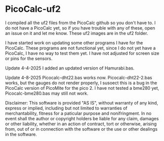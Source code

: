 # PicoCalc-uf2

I compiled all the uf2 files from the PicoCalc github so you don't have to. I do not have a PicoCalc yet, so if you have trouble with any of these, open an issue on it and let me know. These uf2 images are in the uf2 folder.

I have started work on updating some other programs I have for the PicoCalc. These programs are not functional yet, since I do not yet have a PicoCalc, I have no way to test them yet. I have not adjusted for screen size or pins for the sensors.

Update 4-4-2025
I added an updated version of Hamurabi.bas.

Update 4-8-2025
Picocalc-dht22.bas works now. Picocalc-dht22-2.bas works, but the gauges do not render properly, I susoect this is a bug in the PicoCalc version of PicoMite for the pico 2. I have not tested a bme280 yet, Picocalc-bme280.bas may still not work.

Disclaimer: This software is provided "AS IS", without warranty of any kind, express or implied, including but not limited to warranties of merchantability, fitness for a paticular purpose and nonifringment. In no event shall the author or copyright holders be liable for any claim, damages or other liability, whether in an action of contract, tort or otherwise, arising from, out of or in connection with the software or the use or other dealings in the software.
